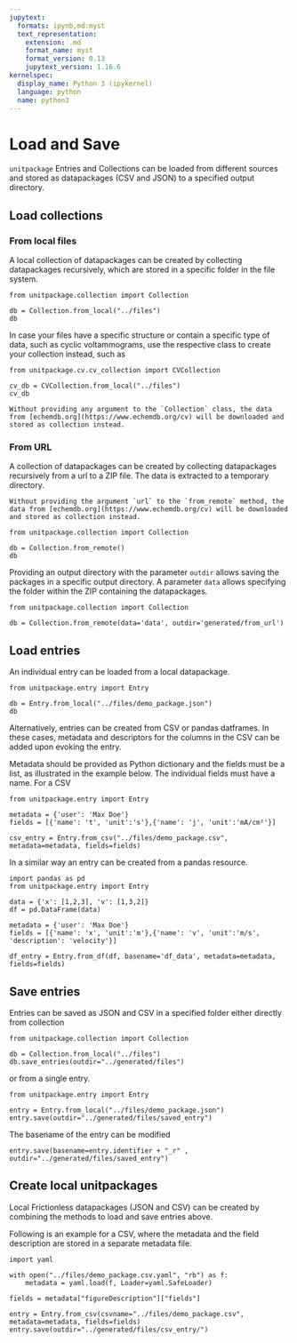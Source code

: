 ```yaml
---
jupytext:
  formats: ipynb,md:myst
  text_representation:
    extension: .md
    format_name: myst
    format_version: 0.13
    jupytext_version: 1.16.6
kernelspec:
  display_name: Python 3 (ipykernel)
  language: python
  name: python3
---
```


# Load and Save

`unitpackage` Entries and Collections can be loaded from different sources and stored as datapackages (CSV and JSON) to a specified output directory.

## Load collections

### From local files

A local collection of datapackages can be created by collecting datapackages recursively, which are stored in a specific folder in the file system.

```{code-cell} ipython3
from unitpackage.collection import Collection

db = Collection.from_local("../files")
db
```

In case your files have a specific structure or contain a specific type of data, such as cyclic voltammograms, use the respective class to create your collection instead, such as

```{code-cell} ipython3
from unitpackage.cv.cv_collection import CVCollection

cv_db = CVCollection.from_local("../files")
cv_db
```

```{note}
Without providing any argument to the `Collection` class, the data from [echemdb.org](https://www.echemdb.org/cv) will be downloaded and stored as collection instead.
```

### From URL

A collection of datapackages can be created by collecting datapackages recursively from a url to a ZIP file. The data is extracted to a temporary directory.

```{note}
Without providing the argument `url` to the `from_remote` method, the data from [echemdb.org](https://www.echemdb.org/cv) will be downloaded and stored as collection instead.
```

```{code-cell} ipython3
from unitpackage.collection import Collection

db = Collection.from_remote()
db
```

Providing an output directory with the parameter `outdir` allows saving the packages in a specific output directory.
A parameter `data` allows specifying the folder within the ZIP containing the datapackages.

```{code-cell} ipython3
from unitpackage.collection import Collection

db = Collection.from_remote(data='data', outdir='generated/from_url')
```

## Load entries

An individual entry can be loaded from a local datapackage.

```{code-cell} ipython3
from unitpackage.entry import Entry

db = Entry.from_local("../files/demo_package.json")
db
```

Alternatively, entries can be created from CSV or pandas datframes.
In these cases, metadata and descriptors for the columns in the CSV can be added upon evoking the entry.

Metadata should be provided as Python dictionary and the fields must be a list, as illustrated in the example below.
The individual fields must have a name.
For a CSV

```{code-cell} ipython3
from unitpackage.entry import Entry

metadata = {'user': 'Max Doe'}
fields = [{'name': 't', 'unit':'s'},{'name': 'j', 'unit':'mA/cm²'}]

csv_entry = Entry.from_csv("../files/demo_package.csv", metadata=metadata, fields=fields)
```

In a similar way an entry can be created from a pandas resource.

```{code-cell} ipython3
import pandas as pd
from unitpackage.entry import Entry

data = {'x': [1,2,3], 'v': [1,3,2]}
df = pd.DataFrame(data)

metadata = {'user': 'Max Doe'}
fields = [{'name': 'x', 'unit':'m'},{'name': 'v', 'unit':'m/s', 'description': 'velocity'}]

df_entry = Entry.from_df(df, basename='df_data', metadata=metadata, fields=fields)
```

## Save entries

Entries can be saved as JSON and CSV in a specified folder either directly from collection

```{code-cell} ipython3
from unitpackage.collection import Collection

db = Collection.from_local("../files")
db.save_entries(outdir="../generated/files")
```

or from a single entry.

```{code-cell} ipython3
from unitpackage.entry import Entry

entry = Entry.from_local("../files/demo_package.json")
entry.save(outdir="../generated/files/saved_entry")
```

The basename of the entry can be modified

```{code-cell} ipython3
entry.save(basename=entry.identifier + "_r" , outdir="../generated/files/saved_entry")
```

## Create local unitpackages

Local Frictionless datapackages (JSON and CSV) can be created by combining the methods to load and save entries above.

Following is an example for a CSV, where the metadata and the field description are stored in a separate metadata file.

```{code-cell} ipython3
import yaml

with open("../files/demo_package.csv.yaml", "rb") as f:
    metadata = yaml.load(f, Loader=yaml.SafeLoader)

fields = metadata["figureDescription"]["fields"]

entry = Entry.from_csv(csvname="../files/demo_package.csv", metadata=metadata, fields=fields)
entry.save(outdir="../generated/files/csv_entry/")
```
